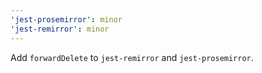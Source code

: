 ```yaml
---
'jest-prosemirror': minor
'jest-remirror': minor
---
```


Add `forwardDelete` to `jest-remirror` and `jest-prosemirror`.
